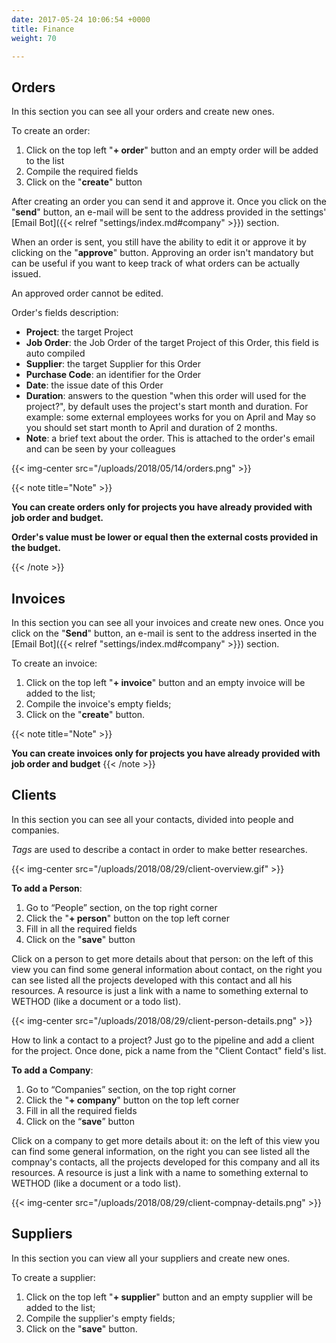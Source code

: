 ```yaml
---
date: 2017-05-24 10:06:54 +0000
title: Finance
weight: 70

---
```

## Orders

In this section you can see all your orders and create new ones. 

To create an order:

1. Click on the top left "**+ order**" button and an empty order will be added to the list
2. Compile the required fields
3. Click on the "**create**" button

After creating an order you can send it and approve it. Once you click on the "**send**" button, an e-mail will be sent to the address provided in the settings' [Email Bot]({{< relref "settings/index.md#company" >}}) section.

When an order is sent, you still have the ability to edit it or approve it by clicking on the "**approve**" button. Approving an order isn't mandatory but can be useful if you want to keep track of what orders can be actually issued. 

An approved order cannot be edited.

Order's fields description:

* **Project**: the target Project
* **Job Order**: the Job Order of the target Project of this Order, this field is auto compiled
* **Supplier**: the target Supplier for this Order
* **Purchase Code**: an identifier for the Order
* **Date**: the issue date of this Order
* **Duration**: answers to the question "when this order will used for the project?", by default uses the project's start month and duration. For example: some external employees works for you on April and May so you should set start month to April and duration of 2 months.
* **Note**: a brief text about the order. This is attached to the order's email and can be seen by your colleagues

{{< img-center src="/uploads/2018/05/14/orders.png" >}}

{{< note title="Note" >}}

**You can create orders only for projects you have already provided with job order and budget.**

**Order's value must be lower or equal then the external costs provided in the budget.**

{{< /note >}}

## Invoices

In this section you can see all your invoices and create new ones. Once you click on the "**Send**" button, an e-mail is sent to the address inserted in the [Email Bot]({{< relref "settings/index.md#company" >}}) section.

To create an invoice:

1. Click on the top left "**+ invoice**" button and an empty invoice will be added to the list;
2. Compile the invoice's empty fields;
3. Click on the "**create**" button.

{{< note title="Note" >}}

**You can create invoices only for projects you have already provided with job order and budget**
{{< /note >}}

## Clients

In this section you can see all your contacts, divided into people and companies.

_Tags_ are used to describe a contact in order to make better researches.

{{< img-center src="/uploads/2018/08/29/client-overview.gif" >}}



**To add a Person**:

1. Go to “People” section, on the top right corner
2. Click the "**+ person**" button on the top left corner
3. Fill in all the required fields
5. Click on the "**save**" button

Click on a person to get more details about that person: on the left of this view you can find some general information about contact, on the right you can see listed all the projects developed with this contact and all his resources.
A resource is just a link with a name to something external to WETHOD (like a document or a todo list).

{{< img-center src="/uploads/2018/08/29/client-person-details.png" >}}

How to link a contact to a project? Just go to the pipeline and add a client for the project. Once done, pick a name from the "Client Contact" field's list.


**To add a Company**:

1. Go to “Companies” section, on the top right corner
2. Click the "**+ company**" button on the top left corner
3. Fill in all the required fields
4. Click on the “**save**” button

Click on a company to get more details about it: on the left of this view you can find some general information, on the right you can see listed all the compnay's contacts, all the projects developed for this company and all its resources.
A resource is just a link with a name to something external to WETHOD (like a document or a todo list).

{{< img-center src="/uploads/2018/08/29/client-compnay-details.png" >}}


## Suppliers

In this section you can view all your suppliers and create new ones.

To create a supplier:

1. Click on the top left "**+ supplier**" button and an empty supplier will be added to the list;
2. Compile the supplier's empty fields;
3. Click on the "**save**" button.
